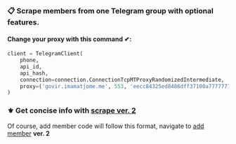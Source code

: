 ### :clipboard: Scrape members from one Telegram group with optional features.

#### Change your proxy with this command ✔:
```python
client = TelegramClient(
    phone,
    api_id,
    api_hash,
    connection=connection.ConnectionTcpMTProxyRandomizedIntermediate,
    proxy=('govir.imamatjome.me', 553, 'eecc84325ed8486dff37100a77777777776b65746161626f6e6c696e652e636f6d')
)
```
### ⚜ Get concise info with [scrape ver. 2](https://github.com/hoai97nam/telegram_bot/blob/master/scrape%20members/scrape_members_v2.py)
Of course, add member code will follow this format, navigate to [add member](https://github.com/hoai97nam/telegram_bot/blob/master/add_member/add_not_choose_group_v2.py) **ver. 2**
